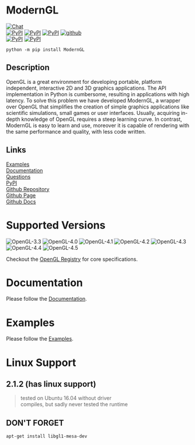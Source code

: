 # ModernGL

[![Chat](https://badges.gitter.im/cprogrammer1994/ModernGL.svg)](https://gitter.im/cprogrammer1994/ModernGL?utm_source=badge&utm_medium=badge&utm_campaign=pr-badge&utm_content=badge)<br>
[![PyPI](https://img.shields.io/pypi/l/ModernGL.svg)](https://pypi.python.org/pypi/ModernGL)
[![PyPI](https://img.shields.io/pypi/pyversions/ModernGL.svg)](https://pypi.python.org/pypi/ModernGL)
[![PyPI](https://img.shields.io/pypi/v/ModernGL.svg)](https://pypi.python.org/pypi/ModernGL)
[![github](https://img.shields.io/github/tag/cprogrammer1994/ModernGL.svg)](https://github.com/cprogrammer1994/ModernGL)<br>
[![PyPI](https://img.shields.io/pypi/status/ModernGL.svg)](https://pypi.python.org/pypi/ModernGL)
[![PyPI](https://img.shields.io/pypi/dm/ModernGL.svg)](https://pypi.python.org/pypi/ModernGL)

```
python -m pip install ModernGL
```

## Description

OpenGL is a great environment for developing portable, platform independent,
interactive 2D and 3D graphics applications. The API implementation in Python
is cumbersome, resulting in applications with high latency. To solve this
problem we have developed ModernGL, a wrapper over OpenGL that simplifies the
creation of simple graphics applications like scientific simulations, small
games or user interfaces. Usually, acquiring in-depth knowledge of OpenGL
requires a steep learning curve. In contrast, ModernGL is easy to learn and
use, moreover it is capable of rendering with the same performance and
quality, with less code written.

## Links

[Examples](https://github.com/cprogrammer1994/ModernGL/tree/master/Examples)<br>
[Documentation](https://pythonhosted.org/ModernGL/)<br>
[Questions](https://gitter.im/cprogrammer1994/ModernGL)<br>
[PyPI](https://pypi.python.org/pypi/ModernGL/)<br>
[Github Repository](https://github.com/cprogrammer1994/ModernGL/)<br>
[Github Page](http://cprogrammer1994.github.io/ModernGL/)<br>
[Github Docs](https://github.com/cprogrammer1994/ModernGL/wiki)<br>

# Supported Versions

![OpenGL-3.3](https://raw.githubusercontent.com/cprogrammer1994/libOpenGL.a/master/Badges/OpenGL-33.png)
![OpenGL-4.0](https://raw.githubusercontent.com/cprogrammer1994/libOpenGL.a/master/Badges/OpenGL-40.png)
![OpenGL-4.1](https://raw.githubusercontent.com/cprogrammer1994/libOpenGL.a/master/Badges/OpenGL-41.png)
![OpenGL-4.2](https://raw.githubusercontent.com/cprogrammer1994/libOpenGL.a/master/Badges/OpenGL-42.png)
![OpenGL-4.3](https://raw.githubusercontent.com/cprogrammer1994/libOpenGL.a/master/Badges/OpenGL-43.png)
![OpenGL-4.4](https://raw.githubusercontent.com/cprogrammer1994/libOpenGL.a/master/Badges/OpenGL-44.png)
![OpenGL-4.5](https://raw.githubusercontent.com/cprogrammer1994/libOpenGL.a/master/Badges/OpenGL-45.png)

Checkout the [OpenGL Registry](https://www.opengl.org/registry/) for core specifications.

# Documentation

Please follow the [Documentation](https://pythonhosted.org/ModernGL/).

# Examples

Please follow the [Examples](https://github.com/cprogrammer1994/ModernGL/tree/master/Examples).

# Linux Support

## 2.1.2 (has linux support)
> tested on Ubuntu 16.04 without driver<br>
> compiles, but sadly never tested the runtime<br>

## DON'T FORGET
```
apt-get install libgl1-mesa-dev
```
